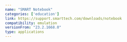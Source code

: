 ```yaml
---
name: "SMART Notebook"
categories: ['education']
link: https://support.smarttech.com/downloads/notebook
compatibility: emulation
versionFrom: "23.2.1668.0"
type: applications
---
```


